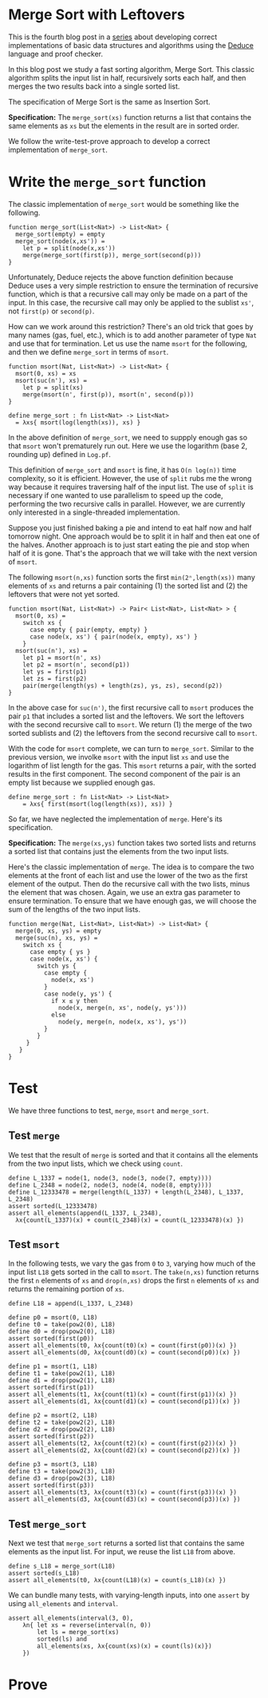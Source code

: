 # Merge Sort with Leftovers

This is the fourth blog post in a
[series](https://siek.blogspot.com/2024/06/data-structures-and-algorithms-correctly.html)
about developing correct implementations of basic data structures and
algorithms using the [Deduce](https://github.com/jsiek/deduce)
language and proof checker.

In this blog post we study a fast sorting algorithm, Merge Sort.  This
classic algorithm splits the input list in half, recursively sorts
each half, and then merges the two results back into a single sorted
list.

The specification of Merge Sort is the same as Insertion Sort.

**Specification:** The `merge_sort(xs)` function returns a list
that contains the same elements as `xs` but the elements in the result
are in sorted order.

We follow the write-test-prove approach to develop a correct
implementation of `merge_sort`. 


# Write the `merge_sort` function

The classic implementation of `merge_sort` would be something like the
following.

```
function merge_sort(List<Nat>) -> List<Nat> {
  merge_sort(empty) = empty
  merge_sort(node(x,xs')) =
    let p = split(node(x,xs'))
	merge(merge_sort(first(p)), merge_sort(second(p)))
}
```

Unfortunately, Deduce rejects the above function definition because
Deduce uses a very simple restriction to ensure the termination of
recursive function, which is that a recursive call may only be made on
a part of the input. In this case, the recursive call may only be
applied to the sublist `xs'`, not `first(p)` or `second(p)`.

How can we work around this restriction?  There's an old trick that
goes by many names (gas, fuel, etc.), which is to add another
parameter of type `Nat` and use that for termination. Let us use the
name `msort` for the following, and then we define `merge_sort` in
terms of `msort`.

```
function msort(Nat, List<Nat>) -> List<Nat> {
  msort(0, xs) = xs
  msort(suc(n'), xs) =
    let p = split(xs)
	merge(msort(n', first(p)), msort(n', second(p)))
}

define merge_sort : fn List<Nat> -> List<Nat>
  = λxs{ msort(log(length(xs)), xs) }
```

In the above definition of `merge_sort`, we need to suppply enough gas
so that `msort` won't prematurely run out.  Here we use the logarithm
(base 2, rounding up) defined in `Log.pf`.

This definition of `merge_sort` and `msort` is fine, it has `O(n
log(n))` time complexity, so it is efficient.  However, the use of
`split` rubs me the wrong way because it requires traversing half of
the input list. The use of `split` is necessary if one wanted to use
parallelism to speed up the code, performing the two recursive calls
in parallel. However, we are currently only interested in a
single-threaded implementation.

Suppose you just finished baking a pie and intend to eat half now and
half tomorrow night. One approach would be to split it in half and
then eat one of the halves. Another approach is to just start eating
the pie and stop when half of it is gone. That's the approach that we
will take with the next version of `msort`.

The following `msort(n,xs)` function sorts the first `min(2ⁿ,length(xs))` 
many elements of `xs` and returns a pair containing (1)
the sorted list and (2) the leftovers that were not yet sorted.

``` {.deduce #msort}
function msort(Nat, List<Nat>) -> Pair< List<Nat>, List<Nat> > {
  msort(0, xs) =
    switch xs {
      case empty { pair(empty, empty) }
      case node(x, xs') { pair(node(x, empty), xs') }
    }
  msort(suc(n'), xs) =
    let p1 = msort(n', xs)
    let p2 = msort(n', second(p1))
    let ys = first(p1)
    let zs = first(p2)
    pair(merge(length(ys) + length(zs), ys, zs), second(p2))
}
```

In the above case for `suc(n')`, the first recursive call to `msort`
produces the pair `p1` that includes a sorted list and the leftovers.
We sort the leftovers with the second recursive call to `msort`.  We
return (1) the merge of the two sorted sublists and (2) the leftovers
from the second recursive call to `msort`.

With the code for `msort` complete, we can turn to `merge_sort`.
Similar to the previous version, we involke `msort` with the input
list `xs` and use the logarithm of list length for the gas.  This
`msort` returns a pair, with the sorted results in the first
component. The second component of the pair is an empty list because
we supplied enough gas.

``` {.deduce #merge_sort}
define merge_sort : fn List<Nat> -> List<Nat>
    = λxs{ first(msort(log(length(xs)), xs)) }
```

So far, we have neglected the implementation of `merge`.
Here's its specification.

**Specification:** The `merge(xs,ys)` function takes two sorted lists
and returns a sorted list that contains just the elements from the two
input lists.

Here's the classic implementation of `merge`. The idea is to compare
the two elements at the front of each list and use the lower of the
two as the first element of the output.  Then do the recursive call
with the two lists, minus the element that was chosen. Again, we use
an extra gas parameter to ensure termination. To ensure that we have
enough gas, we will choose the sum of the lengths of the two input
lists.

``` {.deduce #merge}
function merge(Nat, List<Nat>, List<Nat>) -> List<Nat> {
  merge(0, xs, ys) = empty
  merge(suc(n), xs, ys) =
    switch xs {
      case empty { ys }
      case node(x, xs') {
        switch ys {
          case empty {
            node(x, xs')
          }
          case node(y, ys') {
            if x ≤ y then
              node(x, merge(n, xs', node(y, ys')))
            else
              node(y, merge(n, node(x, xs'), ys'))
          }
        }
     }
   }
}
```


# Test

We have three functions to test, `merge`, `msort` and `merge_sort`.

## Test `merge`

We test that the result of `merge` is sorted and that it contains all
the elements from the two input lists, which we check using `count`.

``` {.deduce #test_merge}
define L_1337 = node(1, node(3, node(3, node(7, empty))))
define L_2348 = node(2, node(3, node(4, node(8, empty))))
define L_12333478 = merge(length(L_1337) + length(L_2348), L_1337, L_2348)
assert sorted(L_12333478)
assert all_elements(append(L_1337, L_2348),
  λx{count(L_1337)(x) + count(L_2348)(x) = count(L_12333478)(x) })
```

## Test `msort`

In the following tests, we vary the gas from `0` to `3`, varying how
much of the input list `L18` gets sorted in the call to `msort`.  The
`take(n,xs)` function returns the first `n` elements of `xs` and
`drop(n,xs)` drops the first `n` elements of `xs` and returns the
remaining portion of `xs`.

``` {.deduce #test_msort}
define L18 = append(L_1337, L_2348)

define p0 = msort(0, L18)
define t0 = take(pow2(0), L18)
define d0 = drop(pow2(0), L18)
assert sorted(first(p0))
assert all_elements(t0, λx{count(t0)(x) = count(first(p0))(x) })
assert all_elements(d0, λx{count(d0)(x) = count(second(p0))(x) })

define p1 = msort(1, L18)
define t1 = take(pow2(1), L18)
define d1 = drop(pow2(1), L18)
assert sorted(first(p1))
assert all_elements(t1, λx{count(t1)(x) = count(first(p1))(x) })
assert all_elements(d1, λx{count(d1)(x) = count(second(p1))(x) })

define p2 = msort(2, L18)
define t2 = take(pow2(2), L18)
define d2 = drop(pow2(2), L18)
assert sorted(first(p2))
assert all_elements(t2, λx{count(t2)(x) = count(first(p2))(x) })
assert all_elements(d2, λx{count(d2)(x) = count(second(p2))(x) })

define p3 = msort(3, L18)
define t3 = take(pow2(3), L18)
define d3 = drop(pow2(3), L18)
assert sorted(first(p3))
assert all_elements(t3, λx{count(t3)(x) = count(first(p3))(x) })
assert all_elements(d3, λx{count(d3)(x) = count(second(p3))(x) })
```

## Test `merge_sort`

Next we test that `merge_sort` returns a sorted list that contains the
same elements as the input list. For input, we reuse the list `L18`
from above.

``` {.deduce #test_merge_sort}
define s_L18 = merge_sort(L18)
assert sorted(s_L18)
assert all_elements(t0, λx{count(L18)(x) = count(s_L18)(x) })
```

We can bundle many tests, with varying-length inputs, into one
`assert` by using `all_elements` and `interval`. 

``` {.deduce #test_merge_sort_many}
assert all_elements(interval(3, 0),
    λn{ let xs = reverse(interval(n, 0))
	    let ls = merge_sort(xs)
	    sorted(ls) and
		all_elements(xs, λx{count(xs)(x) = count(ls)(x)})
	})
```

# Prove




<!--
``` {.deduce file=MergeSort.pf} 
import Base
import Nat
import MultiSet
import List
import InsertionSort
import Log

<<merge>>
<<msort>>
<<merge_sort>>
<<test_merge>>
<<test_msort>>
<<test_merge_sort>>
<<test_merge_sort_many>>
```
-->
